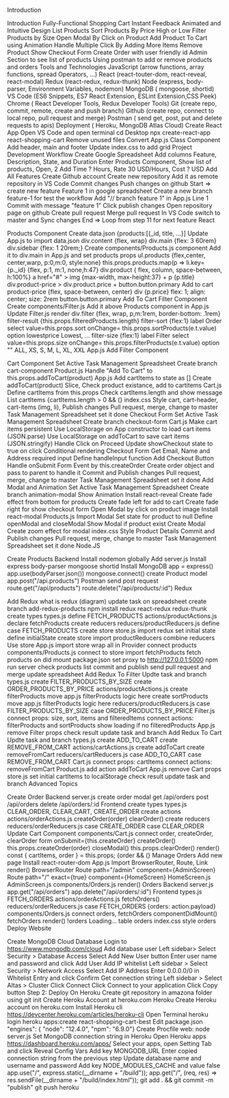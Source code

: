 Introduction

Introduction
Fully-Functional Shopping Cart
Instant Feedback
Animated and Intuitive Design
List Products
Sort Products By Price High or Low
Filter Products by Size
Open Modal By Click on Product
Add Product To Cart using Animation
Handle Multiple Click By Adding More Items
Remove Product
Show Checkout Form
Create Order with user friendly id
Admin Section to see list of products
Using postman to add or remove products and orders
Tools and Technologies
JavaScript (arrow functions, array functions, spread Operators, ...)
React (react-touter-dom, react-reveal, react-modal)
Redux (react-redux, redux-thunk)
Node (express, body-parser, Environment Variables, nodemon)
MongoDB ( mongoose, shortid)
VS Code (ES6 Snippets, ES7 React Extension, ESLint Extension,CSS Peek)
Chrome ( React Developer Tools, Redux Developer Tools)
Git (create repo, commit, remote, create and push branch)
Github (create repo, connect to local repo, pull request and merge)
Postman ( send get, post, put and delete requests to apis)
Deployment ( Heroku, MongoDB Atlas Cloud)
Create React App
Open VS Code and open terminal
cd Desktop
npx create-react-app react-shopping-cart
Remove unused files
Convert App.js Class Component
Add header, main and footer
Update index.css to add grid
Project Development Workflow
Create Google Spreadsheet
Add columns Feature, Description, State, and Duration
Enter Products Component, Show list of products, Open, 2
Add Time ? Hours, Rate 30 USD/Hours, Cost ? USD
Add All Features
Create Github account
Create new repository
Add it as remote repository in VS Code
Commit changes
Push changes on github
Start => create new feature Feature 1 in google spreadsheet
Create a new branch feature-1 for test the workflow
Add "// branch feature 1" in App.js Line 1
Commit with message "feature 1"
Click publish changes
Open repository page on github
Create pull request
Merge pull request
In VS Code switch to master and Sync changes
End => Loop from step 11 for next feature
React

Products Component
Create data.json {products:[{_id, title, ...}]
Update App.js to import data.json
div.content {flex, wrap}
div.main {flex: 3 60rem}
div.sidebar {flex: 1 20rem;}
Create components/Products.js component
Add it to div.main in App.js and set products props
ul.products {flex,center, center,warp, p:0,m:0, style:none}
this.props.products.map(p => li.key={p._id} {flex, p:1, m:1, none,h:47}
div.product { flex, column, space-between, h:100%}
a href="#" > img {max-width, max-height:37} + p {p.title}
div.product-price > div.product.price + button.button.primary Add to cart
product-price {flex, space-between, center}
div {p.price} flex: 1; align: center; size: 2rem
button.button.primary Add To Cart
Filter Component
Create components/Filter.js
Add it above Products component in App.js
Update Filter.js render
div.filter {flex, wrap, p,m:1rem, border-bottom: .1rem}
filter-result {this.props.filteredProducts.length}
filter-sort {flex:1}
label Order select value=this.props.sort
onChange= this.props.sortProducts(e.t.value)
option lowestprice Lowest, ...
filter-size {flex:1}
label Filter select value=this.props.size
onChange= this.props.filterProducts(e.t.value)
option "" ALL, XS, S, M, L, XL, XXL
App.js
Add Filter Component


Cart Component
Set Active Task Management Spreadsheet
Create branch cart-component
Product.js
Handle "Add To Cart" to this.props.addToCart(product)
App.js
Add cartItems to state as []
Create addToCart(product)
Slice, Check product existance, add to cartitems
Cart.js
Define cartItems from this.props
Check cartItems.length and show message
List cartItems {cartItems.length > 0 && (}
index.css
Style cart, cart-header, cart-items (img, li),
Publish changes
Pull request, merge, change to master
Task Management Spreadsheet set it done
Checkout Form
Set Active Task Management Spreadsheet
Create branch checkout-form
Cart.js
Make cart items persistent
Use LocalStorage on App constructor to load cart items (JSON.parse)
Use LocalStorage on addToCart to save cart items (JSON.stringify)
Handle Click on Proceed
Update showCheckout state to true on click
Conditional rendering Checkout Form
Get Email, Name and Address required input
Define handleInput function
Add Checkout Button
Handle onSubmit Form Event by this.createOrder
Create order object and pass to parent to handle it
Commit and Publish changes
Pull request, merge, change to master
Task Management Spreadsheet set it done
Add Modal and Animation
Set Active Task Management Spreadsheet
Create branch animation-modal
Show Animation
Install react-reveal
Create fade effect from bottom for products
Create fade left for add to cart
Create fade right for show checkout form
Open Modal by click on product image
Install react-modal
Products.js
Import Modal
Set state for product to null
Define openModal and closeModal
Show Modal if product exist
Create Modal
Create zoom effect for modal
index.css
Style Product Details
Commit and Publish changes
Pull request, merge, change to master
Task Management Spreadsheet set it done
Node.JS

Create Products Backend
Install nodemon globally
Add server.js
Install express body-parser mongoose shortid
Install MongoDB
app = express()
app.use(bodyParser.json())
mongoose.connect()
create Product model
app.post("/api.products")
Postman send post request
route.get("/api/products")
route.delete("/api/products/:id")
Redux

Add Redux
what is redux (diagram)
update task on spreadsheet
create branch add-redux-products
npm install redux react-redux redux-thunk
create types
types.js
define FETCH_PRODUCTS
actions/productActions.js
declare fetchProducts
create reducers
reducers/productReducers.js
define case FETCH_PRODUCTS
create store
store.js
import redux
set initial state
define initialState
create store
import productReducers
combine reducers
Use store
App.js
import store
wrap all in Provider
connect products
components/Products.js
connect to store
import fetchProducts
fetch products on did mount
package.json
set proxy to http://127.0.0.1:5000
npm run server
check products list
commit and publish
send pull request and merge
update spreadsheet
Add Redux To Filter
Updte task and branch
types.js
create FILTER_PRODUCTS_BY_SIZE
create ORDER_PRODUCTS_BY_PRICE
actions/productActions.js
create filterProducts
move app.js filterProducts logic here
create sortProducts
move app.js filterProducts logic here
reducers/productReducers.js
case FILTER_PRODUCTS_BY_SIZE
case ORDER_PRODUCTS_BY_PRICE
Filter.js
connect props: size, sort, items and filteredItems
connect actions: filterProducts and sortProducts
show loading if no filteredProducts
App.js
remove Filter props
check result
update task and branch
Add Redux To Cart
Updte task and branch
types.js
create ADD_TO_CART
create REMOVE_FROM_CART
actions/cartActions.js
create addToCart
create removeFromCart
reducers/cartReducers.js
case ADD_TO_CART
case REMOVE_FROM_CART
Cart.js
connect props: cartItems
connect actions: removeFromCart
Product.js
add action addToCart
App.js
remove Cart props
store.js
set initial cartItems to localStorage
check result
update task and branch
Advanced Topics

Create Order
Backend
server.js
create order modal
get /api/orders
post /api/orders
delete /api/orders/:id
Frontend
create types
types.js
CLEAR_ORDER, CLEAR_CART, CREATE_ORDER
create actions
actions/orderActions.js
createOrder(order)
clearOrder()
create reducers
reducers/orderReducers.js
case CREATE_ORDER
case CLEAR_ORDER
Update Cart Component
components/Cart.js
connect order, createOrder, clearOrder
form onSubmit={this.createOrder}
createOrder() this.props.createOrder(order)
closeModal() this.props.clearOrder()
render()
const { cartItems, order } = this.props;
{order && (}
Manage Orders
Add new page
Install react-router-dom
App.js
Import BrowserRouter, Route, Link
render()
BrowserRouter
Route path="/admin" component={AdminScreen}
Route path="/" exact={true} component={HomeScreen}
HomeScreen.js
AdminScreen.js
components/Orders.js
render()
Orders
Backend
server.js
app.get("/api/orders")
app.delete("/api/orders/:id")
Frontend
types.js
FETCH_ORDERS
actions/orderActions.js
fetchOrders()
reducers/orderReducers.js
case FETCH_ORDERS {orders: action.payload}
components/Orders.js
connect orders, fetchOrders
componentDidMount() fetchOrders
render()
!orders
Loading...
table orders
index.css
style orders
Deploy Website

Create MongoDB Cloud Database
Login to https://www.mongodb.com/cloud
Add database user
Left sidebar> Select Security > Database Access
Select Add New User button
Enter user name and password and click Add User
Add IP whitelist
Left sidebar > Select Security > Network Access
Select Add IP Address
Enter 0.0.0.0/0 in Whitelist Entry and click Confirm
Get connection string
Left sidebar > Select Altas > Cluster
Click Connect
Click Connect to your application
Click Copy button
Step 2: Deploy On Heroku
Create git repository in amazona folder using git init
Create Heroku Account at heroku.com
Heroku
Create Heroku account on heroku.com
Install Heroku cli https://devcenter.heroku.com/articles/heroku-cli
Open Terminal
heroku login
heroku apps:create react-shopping-cart-best
Edit package.json
"engines": { "node": "12.4.0", "npm": "6.9.0"}
Create Procfile
web: node server.js
Set MongoDB connection string in Heroku
Open Heroku apps https://dashboard.heroku.com/apps/
Select your apps, open Setting Tab and click Reveal Config Vars
Add key MONGODB_URL
Enter copied connection string from the previous step
Update database name and username and password
Add key NODE_MODULES_CACHE and value false
app.use("/", express.static(__dirname + "/build"));
app.get("/", (req, res) => res.sendFile(__dirname + "/build/index.html"));
git add . && git commit -m "publish"
git push heroku